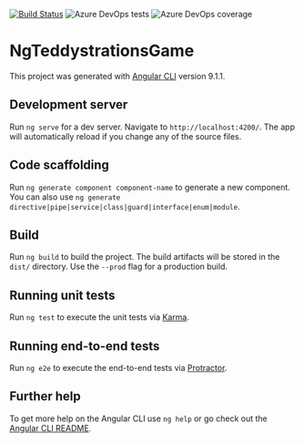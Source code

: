 [![Build Status](https://tchen25.visualstudio.com/Teddystrations/_apis/build/status/theodoreschen.ng-teddystrations-game?branchName=master)](https://tchen25.visualstudio.com/Teddystrations/_build/latest?definitionId=8&branchName=master) ![Azure DevOps tests](https://img.shields.io/azure-devops/tests/tchen25/Teddystrations/8) ![Azure DevOps coverage](https://img.shields.io/azure-devops/coverage/tchen25/Teddystrations/8)

# NgTeddystrationsGame

This project was generated with [Angular CLI](https://github.com/angular/angular-cli) version 9.1.1.

## Development server

Run `ng serve` for a dev server. Navigate to `http://localhost:4200/`. The app will automatically reload if you change any of the source files.

## Code scaffolding

Run `ng generate component component-name` to generate a new component. You can also use `ng generate directive|pipe|service|class|guard|interface|enum|module`.

## Build

Run `ng build` to build the project. The build artifacts will be stored in the `dist/` directory. Use the `--prod` flag for a production build.

## Running unit tests

Run `ng test` to execute the unit tests via [Karma](https://karma-runner.github.io).

## Running end-to-end tests

Run `ng e2e` to execute the end-to-end tests via [Protractor](http://www.protractortest.org/).

## Further help

To get more help on the Angular CLI use `ng help` or go check out the [Angular CLI README](https://github.com/angular/angular-cli/blob/master/README.md).

